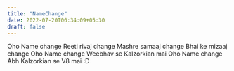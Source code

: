 ```yaml
---
title: "NameChange"
date: 2022-07-20T06:34:09+05:30
draft: false
---
```


Oho Name change
Reeti rivaj change
Mashre samaaj change
Bhai ke mizaaj change
Oho Name change
Weebhav se Kalzorkian mai
Oho Name change
Abh Kalzorkian se V8 mai :D
